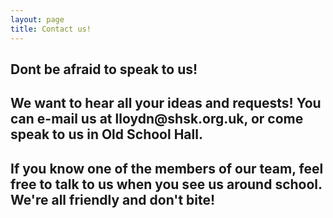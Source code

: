 ```yaml
---
layout: page
title: Contact us!
---
```


## Dont be afraid to speak to us! ##
<h2>We want to hear all your ideas and requests! You can e-mail us at lloydn@shsk.org.uk, or come speak to us in Old School Hall.</h2>
<h2>If you know one of the members of our team, feel free to talk to us when you see us around school. We're all friendly and don't bite!</h2>
